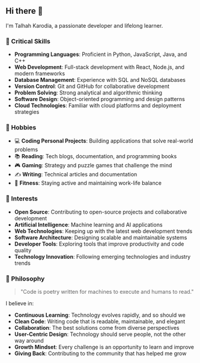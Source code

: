 ## Hi there 👋

I'm Talhah Karodia, a passionate developer and lifelong learner.

### 🎯 Critical Skills

- **Programming Languages**: Proficient in Python, JavaScript, Java, and C++
- **Web Development**: Full-stack development with React, Node.js, and modern frameworks
- **Database Management**: Experience with SQL and NoSQL databases
- **Version Control**: Git and GitHub for collaborative development
- **Problem Solving**: Strong analytical and algorithmic thinking
- **Software Design**: Object-oriented programming and design patterns
- **Cloud Technologies**: Familiar with cloud platforms and deployment strategies

### 🎨 Hobbies

- 💻 **Coding Personal Projects**: Building applications that solve real-world problems
- 📚 **Reading**: Tech blogs, documentation, and programming books
- 🎮 **Gaming**: Strategy and puzzle games that challenge the mind
- ✍️ **Writing**: Technical articles and documentation
- 🏃 **Fitness**: Staying active and maintaining work-life balance

### 🌟 Interests

- **Open Source**: Contributing to open-source projects and collaborative development
- **Artificial Intelligence**: Machine learning and AI applications
- **Web Technologies**: Keeping up with the latest web development trends
- **Software Architecture**: Designing scalable and maintainable systems
- **Developer Tools**: Exploring tools that improve productivity and code quality
- **Technology Innovation**: Following emerging technologies and industry trends

### 💭 Philosophy

> "Code is poetry written for machines to execute and humans to read."

I believe in:
- **Continuous Learning**: Technology evolves rapidly, and so should we
- **Clean Code**: Writing code that is readable, maintainable, and elegant
- **Collaboration**: The best solutions come from diverse perspectives
- **User-Centric Design**: Technology should serve people, not the other way around
- **Growth Mindset**: Every challenge is an opportunity to learn and improve
- **Giving Back**: Contributing to the community that has helped me grow

